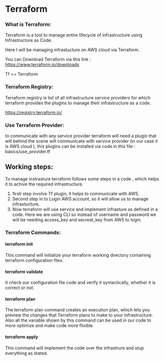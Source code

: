# Terraform

### What is Terraform:
Terraform is a tool to manage entire lifecycle of infrastructure using Infrastructure as Code.

Here I will be managing infrastucture on AWS cloud via Terraform.

You can Download Terraform via this link : https://www.terraform.io/downloads

Tf == Terraform

### Terraform Registry:
Terraform registry is list of all infrastructure service providers for which terraform provides the plugins to manage their infrastructure as a code.

https://registry.terraform.io/

### Use Terraform Provider:
to communicate with any service provider terraform will need a plugin that will behind the scene will communicate with service provider (in our case it is AWS cloud ), this plugins can be installed via code in this file : basics/use_provider.tf


## Working steps:
To manage instrasture terraform follows some steps in a code , which helps it to achive the required infrastructure.

1. firsti step involve Tf plugin, it helps to communicate with AWS.
2. Second step in to Login AWS account, so it will allow us to manage infrastucture.
3. Now terraform will use service and implement infrasture as defined in a code. Here we are using CLI so instead of username and password we will be needing access_key and secreat_key from AWS to login.

### Terraform Commands:

#### terraform init 
This command will initialize your terraform working directory containing terraform configuration files.

#### terraform validate 
It check our configuration file code and verify it syntactically, whether it is correct or not. 

#### terraform plan 
The terraform plan command creates an execution plan, which lets you preview the changes that Terraform plans to make to your infrastructure. Also all the variable shown by this command can be used in our code to more optimize and make code more flixible.

#### terraform apply
This command will implement the code over the infrastrure and stup everything as stated.
